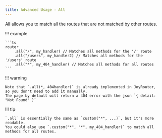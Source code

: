 ```yaml
---
title: Advanced Usage - All
---
```


All allows you to match all the routes that are not matched by other routes.

!!! example

    ```ts
    router
        .all("/", my_handler) // Matches all methods for the '/' route
        .all("/users", my_handler2) // Matches all methods for the '/users' route
        .all("*", my_404_handler) // Matches all methods for all routes
    ```

!!! warning

    Note that `.all(*, 404handler)` is already implemented in JoyRouter, so you don't need to add it manually.
    The page by default will return a 404 error with the json `{ detail: "Not Found" }`

!!! tip

    `.all` is essentially the same as `custom("*", ...)`, but it's more readable.
    You could also use `.custom("*", "*", my_404_handler)` to match all methods for all routes.
